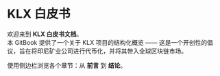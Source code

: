 # KLX 白皮书

欢迎来到 **KLX 白皮书文档**。  
本 GitBook 提供了一个关于 KLX 项目的结构化概览 —— 这是一个开创性的倡议，旨在将印尼矿业公司进行代币化，并将其带入全球区块链市场。  

使用侧边栏浏览各个章节：从 **前言** 到 **结论**。

